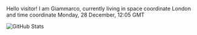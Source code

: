 Hello visitor! I am Giammarco, currently living in space coordinate London and time coordinate Monday, 28 December, 12:05 GMT

![GitHub Stats](https://github-readme-stats.vercel.app/api?username=grcasanova)
